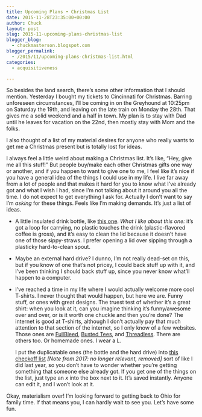 ```yaml
---
title: Upcoming Plans • Christmas List
date: 2015-11-28T23:35:00+00:00
author: Chuck
layout: post
slug: 2015-11-upcoming-plans-christmas-list
blogger_blog:
  - chuckmasterson.blogspot.com
blogger_permalink:
  - /2015/11/upcoming-plans-christmas-list.html
categories:
  - acquisitiveness

---
```


So besides the land search, there’s some other information that I should
mention. Yesterday I bought my tickets to Cincinnati for Christmas. Barring
unforeseen circumstances, I’ll be coming in on the Greyhound at 10:25pm on
Saturday the 19th, and leaving on the late train on Monday the 28th. That gives
me a solid weekend and a half in town. My plan is to stay with Dad until he
leaves for vacation on the 22nd, then mostly stay with Mom and the folks. 

I also thought of a list of my material desires for anyone who really wants to
get me a Christmas present but is totally lost for ideas.

I always feel a little weird about making a Christmas list. It’s like, “Hey,
give me all this stuff!” But people buy/make each other Christmas gifts one way
or another, and if you happen to want to give one to me, I feel like it’s nice
if you have a general idea of the things I could use in my life. I live far
away from a lot of people and that makes it hard for you to know what I’ve
already got and what I wish I had, since I’m not talking about it around you
all the time. I do not expect to get everything I ask for. Actually I don’t
want to say I’m *asking* for these things. Feels like I’m making demands. It’s
just a list of ideas. 

* A little insulated drink bottle, like [this
  one](http://www.kleankanteen.com/products/wide-mouth-insulated-16oz?variant=1605384643).
  *What I like about this one:* it’s got a loop for carrying, no plastic
  touches the drink (plastic-flavored coffee is gross), and it’s easy to clean
  the lid because it doesn’t have one of those sippy-straws. I prefer opening a
  lid over sipping through a plasticky hard-to-clean spout.  
* Maybe an external hard drive? I dunno, I’m not really dead-set on this, but
  if you know of one that’s not pricey, I could back stuff up with it, and I’ve
  been thinking I should back stuff up, since you never know what’ll happen to
  a computer.
* I’ve reached a time in my life where I would actually welcome more cool
  T-shirts. I never thought that would happen, but here we are. Funny stuff, or
  ones with great designs. The truest test of whether it’s a great shirt: when
  you look at it, can you imagine thinking it’s funny/awesome over and over, or
  is it worth one chuckle and then you’re done? The internet is good at
  T-shirts, although I don’t actually pay that much attention to that section
  of the internet, so I only know of a few websites. Those ones are
  [FullBleed](http://fullbleed.org/collections/t-shirts), [Busted
  Tees](http://www.bustedtees.com/), and
  [Threadless](https://www.threadless.com/catalog/style,tees/type,guys).  There
  are others too. Or homemade ones. I wear a L.

  I put the duplicatable ones (the bottle and the hard drive) into [this
  checkoff list](#) *[Note from 2017: no longer relevant, removed]* sort of
  like I did last year, so you don’t have to wonder whether you’re getting
  something that someone else already got. If you get one of the things on the
  list, just type an *x* into the box next to it. It’s saved instantly. Anyone
  can edit it, and I won’t look at it.

Okay, materialism over! I’m looking forward to getting back to
Ohio for family time. If that means you, I can hardly wait to see you. Let’s
have some fun.  
